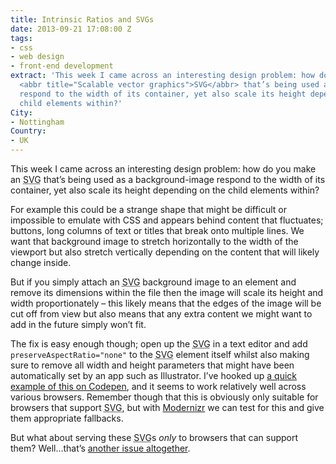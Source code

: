 ```yaml
---
title: Intrinsic Ratios and SVGs
date: 2013-09-21 17:08:00 Z
tags:
- css
- web design
- front-end development
extract: 'This week I came across an interesting design problem: how do you make an
  <abbr title="Scalable vector graphics">SVG</abbr> that’s being used as a background-image
  respond to the width of its container, yet also scale its height depending on the
  child elements within?'
City:
- Nottingham
Country:
- UK
---
```


This week I came across an interesting design problem: how do you make an <abbr title="Scalable vector graphics">SVG</abbr> that’s being used as a background-image respond to the width of its container, yet also scale its height depending on the child elements within?

For example this could be a strange shape that might be difficult or impossible to emulate with CSS and appears behind content that fluctuates; buttons, long columns of text or titles that break onto multiple lines. We want that background image to stretch horizontally to the width of the viewport but also stretch vertically depending on the content that will likely change inside.

But if you simply attach an <abbr title="Scalable vector graphics">SVG</abbr> background image to an element and remove its dimensions within the file then the image will scale its height and width proportionately – this likely means that the edges of the image will be cut off from view but also means that any extra content we might want to add in the future simply won’t fit.

The fix is easy enough though; open up the <abbr title="Scalable vector graphics">SVG</abbr> in a text editor and add <code>preserveAspectRatio="none"</code> to the <abbr title="Scalable vector graphics">SVG</abbr> element itself whilst also making sure to remove all width and height parameters that might have been automatically set by an app such as Illustrator. I’ve hooked up <a href="http://cdpn.io/JdnCA">a quick example of this on Codepen</a>, and it seems to work relatively well across various browsers. Remember though that this is obviously only suitable for browsers that support <abbr title="Scalable vector graphics">SVG</abbr>, but with [Modernizr](http://modernizr.com/) we can test for this and give them appropriate fallbacks.

But what about serving these <abbr title="Scalable vector graphics">SVG</abbr>s *only* to browsers that can support them? Well&hellip;that’s [another issue altogether](http://daverupert.com/2013/06/ughck-images/).
